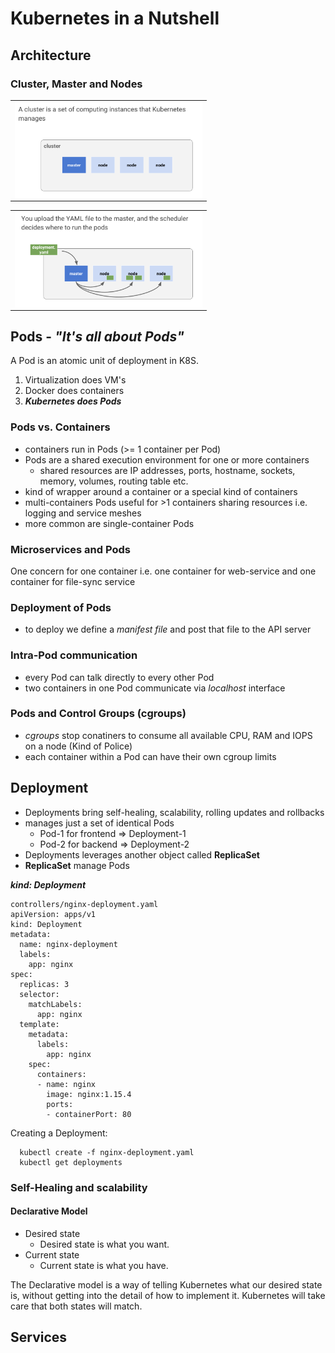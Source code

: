 # Kubernetes in a Nutshell

## Architecture

### Cluster, Master and Nodes

<table><tr><td>
<img align="center" src="./pics/cluster.png" title="Deployment with Master" width="300">
</td></tr></table>



<table><tr><td>
<img align="center" src="./pics/k8s_deployment.png" title="Deplyoment with Master" width="300">
</td></tr></table>


## Pods - _"It's all about Pods"_
A Pod is an atomic unit of deployment in K8S.

1. Virtualization does VM's
2. Docker does containers
3. _**Kubernetes does Pods**_

### Pods vs. Containers
- containers run in Pods (>= 1 container per Pod)
- Pods are a shared execution environment for one or more containers
  - shared resources are IP addresses, ports, hostname, sockets, memory, volumes, routing table etc.
- kind of  wrapper around a container or a special kind of containers
- multi-containers Pods useful for >1 containers sharing resources i.e. logging and service meshes
- more common are single-container Pods

### Microservices and Pods
One concern for one container i.e. one container for web-service and one container for file-sync service

### Deployment of Pods

- to deploy we define a _manifest file_ and post that file to the API server

### Intra-Pod communication

- every Pod can talk directly to every other Pod
- two containers in one Pod communicate via _localhost_ interface

### Pods and Control Groups (cgroups)
- _cgroups_ stop conatiners to consume all available CPU, RAM and IOPS on a node (Kind of Police)
- each container within a Pod can have their own cgroup limits


## Deployment
- Deployments bring self-healing, scalability, rolling updates and rollbacks
- manages just a set of identical Pods
  - Pod-1 for frontend => Deployment-1
  - Pod-2 for backend => Deployment-2
- Deployments leverages another object called **ReplicaSet**
- **ReplicaSet** manage Pods

_**kind: Deployment**_
  ```
  controllers/nginx-deployment.yaml  
  apiVersion: apps/v1
  kind: Deployment
  metadata:
    name: nginx-deployment
    labels:
      app: nginx
  spec:
    replicas: 3
    selector:
      matchLabels:
        app: nginx
    template:
      metadata:
        labels:
          app: nginx
      spec:
        containers:
        - name: nginx
          image: nginx:1.15.4
          ports:
          - containerPort: 80
  ```
Creating a Deployment:
```
  kubectl create -f nginx-deployment.yaml
  kubectl get deployments
```




### Self-Healing and scalability

#### Declarative Model
- Desired state
  - Desired state is what you want.
- Current state
  - Current state is what you have.

The Declarative model is a way of telling Kubernetes what our desired state is, without getting into the detail of how to implement it. Kubernetes will take care that both states will match.

## Services
